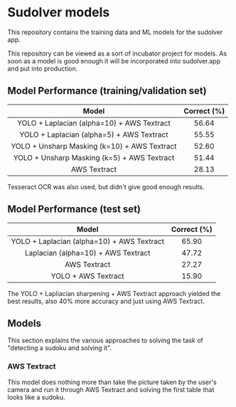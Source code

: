 # Sudolver models
This repository contains the training data and ML models for the sudolver app.

This repository can be viewed as a sort of incubator project for models. As soon as a model is good enough it will be incorporated into sudolver.app and put into production.

## Model Performance (training/validation set)

| Model | Correct (%)  |
| :---:   | :-: |
| YOLO + Laplacian (alpha=10) + AWS Textract | 56.64 |
| YOLO + Laplacian (alpha=5) + AWS Textract | 55.55 |
| YOLO + Unsharp Masking (k=10) + AWS Textract | 52.60 |
| YOLO + Unsharp Masking (k=5) + AWS Textract | 51.44 |
| AWS Textract | 28.13 |

Tesseract OCR was also used, but didn't give good enough results.

## Model Performance (test set)

| Model | Correct (%)  |
| :---:   | :-: |
| YOLO + Laplacian (alpha=10) + AWS Textract | 65.90 |
| Laplacian (alpha=10) + AWS Textract | 47.72 |
| AWS Textract | 27.27 |
| YOLO + AWS Textract | 15.90 |

The YOLO + Lapliacian sharpening + AWS Textract approach yielded the best results, also 40% more accuracy and just using AWS Textract.

## Models

This section explains the various approaches to solving the task of "detecting a sudoku and solving it".

### AWS Textract

This model does nothing more than take the picture taken by the user's camera and run it through AWS Textract and solving the first table that looks like a sudoku.

